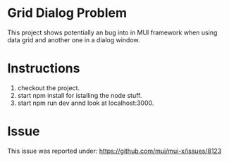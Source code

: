 # Grid Dialog Problem

This project shows potentially an bug into in MUI framework when using data grid and another one in a dialog window.

# Instructions

1. checkout the project.
2. start npm install for istalling the node stuff.
3. start npm run dev annd look at localhost:3000.

# Issue

This issue was reported under: https://github.com/mui/mui-x/issues/8123
